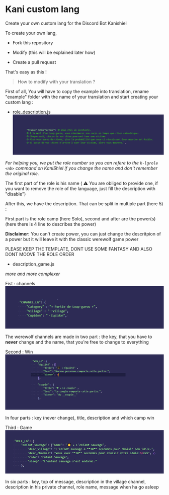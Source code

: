 # Kani custom lang
Create your own custom lang for the Discord Bot Kanishiel

To create your own lang, 

 - Fork this repository
 
 - Modify (this will be explained later how)
 
 - Create a pull request


That's easy as this !



> How to modify with your translation ? 

First of all, 
You will have to copy the example into translation, rename "example" folder with the name of your translation and start creating your custom lang :


 - role_description.js
![Role Example](docs/roleexample.png)

*For helping you, we put the role number so you can refere to the `k-lgrole <nb>` command on KaniShiel if you change the name and don't remember the original role.*

The first part of the role is his name ( ⚠️ You are obliged to provide one, if you want to remove the role of the language, just fill the description with "disable")

After this, we have the description. That can be split in multiple part (here 5) :

First part is the role camp (here Solo), second and after are the power(s) (here there is 4 line to describes the power)

**Disclaimer:** You can't create power, you can just change the descritpion of a power but it will leave it with the classic werewolf game power

PLEASE KEEP THE TEMPLATE, DONT USE SOME FANTASY AND ALSO DONT MOOVE THE ROLE ORDER

 - description_game.js
 
*more and more complexer*

Fist : channels
![Channel Example](docs/channelexample.png)

The werewolf channels are made in two part : the key, that you have to **never** change and the name, that you're free to change to everything

Second : Win
![Win Example](docs/winexample.png)

In four parts : key (never change), title, description and which camp win

Third : Game
![Game Example](docs/gameexample.png)

In six parts : key, top of message, description in the village channel, description in his private channel, role name, message when ha go asleep